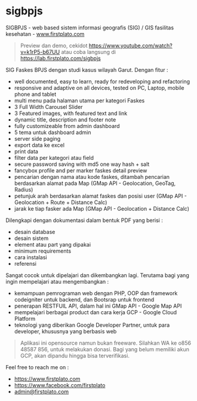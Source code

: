 # sigbpjs
SIGBPJS - web based sistem informasi geografis (SIG) / GIS fasilitas kesehatan - www.firstplato.com

> Preview dan demo, cekidot https://www.youtube.com/watch?v=k1rP5-b67UU atau coba langsung di https://lab.firstplato.com/sigbpjs

SIG Faskes BPJS dengan studi kasus wilayah Garut. Dengan fitur :
- well documented, easy to learn, ready for redeveloping and refactoring
- responsive and adaptive on all devices, tested on PC, Laptop, mobile phone and tablet
- multi menu pada halaman utama per kategori Faskes
- 3 Full Width Carousel Slider
- 3 Featured images, with featured text and link
- dynamic title, description and footer note
- fully customizeable from admin dashboard
- 5 tema untuk dashboard admin
- server side paging
- export data ke excel
- print data
- filter data per kategori atau field
- secure password saving with md5 one way hash + salt
- fancybox profile and per marker faskes detail preview
- pencarian dengan nama atau kode faskes, ditambah pencarian berdasarkan alamat pada Map (GMap API - Geolocation, GeoTag, Radius)
- petunjuk arah berdasarkan alamat faskes dan posisi user (GMap API - Geolocation + Route + Distance Calc)
- jarak ke tiap fasker ada Map (GMap API - Geolocation + Distance Calc)

Dilengkapi dengan dokumentasi dalam bentuk PDF yang berisi :
- desain database
- desain sistem
- element atau part yang dipakai
- minimum requirements
- cara instalasi
- referensi

Sangat cocok untuk dipelajari dan dikembangkan lagi. Terutama bagi yang ingin mempelajari atau mengembangkan :
- kemampuan pemrograman web dengan PHP, OOP dan framework codeigniter untuk backend, dan Bootsrap untuk frontend
- penerapan RESTFUlL API, dalam hal ini GMap API - Google Map API
- mempelajari berbagai product dan cara kerja GCP - Google Cloud Platform
- teknologi yang diberikan Google Developer Partner, untuk para developer, khususnya yang berbasis web

> Aplikasi ini opensource namun bukan freeware. Silahkan WA ke o856 48587 856, untuk melakukan donasi. Bagi yang belum memiliki akun GCP, akan dipandu hingga bisa terverifikasi.

Feel free to reach me on :
- https://www.firstplato.com
- https://www.facebook.com/firstplato
- admin@firstplato.com
